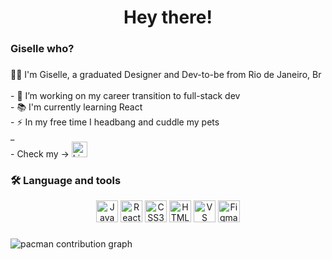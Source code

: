 ###

<h1 align="center">Hey there!</h1>

###

<h3 align="left">Giselle who?</h3>

###

<p align="left">👩‍💻 I'm Giselle, a graduated Designer and Dev-to-be from Rio de Janeiro, Br<br><br>- 🔭 I’m working on my career transition to full-stack dev <br>- 📚 I'm currently learning React<br>- ⚡ In my free time I headbang and cuddle my pets<br>_<br>- Check my -> <a href="https://www.linkedin.com/in/giselle-garcia/" target="_blank">
    <img src="https://img.shields.io/badge/LinkedIn-0077B5?logo=linkedin&logoColor=white&style=flat" height="25" alt="LinkedIn"/>
  </a>  </p>

###

<div align="center">

</div>

###

<h3 align="left">🛠 Language and tools</h3>
<p align="center"><a href="#"><img src="https://cdn.jsdelivr.net/gh/devicons/devicon/icons/javascript/javascript-original.svg" height="35" alt="JavaScript" /></a> <a href="#"><img src="https://cdn.jsdelivr.net/gh/devicons/devicon/icons/react/react-original.svg" height="35" alt="React" /></a> <a href="#"><img src="https://cdn.jsdelivr.net/gh/devicons/devicon/icons/css3/css3-original.svg" height="35" alt="CSS3" /></a> <a href="#"><img src="https://cdn.jsdelivr.net/gh/devicons/devicon/icons/html5/html5-original.svg" height="35" alt="HTML5" /></a> <a href="#"><img src="https://cdn.jsdelivr.net/gh/devicons/devicon/icons/vscode/vscode-original.svg" height="35" alt="VS Code" /></a> <a href="#"><img src="https://cdn.jsdelivr.net/gh/devicons/devicon/icons/figma/figma-original.svg" height="35" alt="Figma" /></a>


###

<picture>
  <source media="(prefers-color-scheme: dark)" srcset="https://raw.githubusercontent.com/gisellegarciaz/gisellegarciaz/output/pacman-contribution-graph-dark.svg">
  <source media="(prefers-color-scheme: light)" srcset="https://raw.githubusercontent.com/gisellegarciaz/gisellegarciaz/output/pacman-contribution-graph.svg">
  <img alt="pacman contribution graph" src="https://raw.githubusercontent.com/gisellegarciaz/gisellegarciaz/output/pacman-contribution-graph.svg">
</picture>

###
